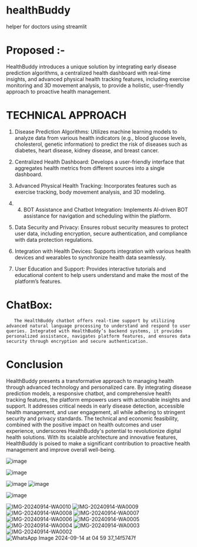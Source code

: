# healthBuddy
helper for doctors using streamlit

# Proposed :-

HealthBuddy introduces a unique solution by integrating early disease prediction algorithms, a centralized health dashboard with real-time insights, and advanced physical health tracking features, including exercise monitoring and 3D movement analysis, to provide a holistic, user-friendly approach to proactive health management.

# TECHNICAL APPROACH

1. Disease Prediction Algorithms: Utilizes machine learning models to analyze data from various health indicators (e.g., blood glucose levels, cholesterol, genetic information) to predict the risk of diseases such as diabetes, heart disease, kidney disease, and breast cancer.
2. Centralized Health Dashboard: Develops a user-friendly interface that aggregates health metrics from different sources into a single dashboard. 

3. Advanced Physical Health Tracking: Incorporates features such as exercise tracking, body movement analysis, and 3D modeling.

4. 4. BOT Assistance and Chatbot Integration: Implements AI-driven BOT assistance for navigation and scheduling within the platform. 

5. Data Security and Privacy: Ensures robust security measures to protect user data, including encryption, secure authentication, and compliance with data protection regulations. 

6. Integration with Health Devices: Supports integration with various health devices and wearables to synchronize health data seamlessly.

7. User Education and Support: Provides interactive tutorials and educational content to help users understand and make the most of the platform’s features.



  # ChatBox:
       The HealthBuddy chatbot offers real-time support by utilizing advanced natural language processing to understand and respond to user queries. Integrated with HealthBuddy’s backend systems, it provides personalized assistance, navigates platform features, and ensures data security through encryption and secure authentication.

# Conclusion


HealthBuddy presents a transformative approach to managing health through advanced technology and personalized care. By integrating disease prediction models, a responsive chatbot, and comprehensive health tracking features, the platform empowers users with actionable insights and support. It addresses critical needs in early disease detection, accessible health management, and user engagement, all while adhering to stringent security and privacy standards. The technical and economic feasibility, combined with the positive impact on health outcomes and user experience, underscores HealthBuddy's potential to revolutionize digital health solutions. With its scalable architecture and innovative features, HealthBuddy is poised to make a significant contribution to proactive health management and improve overall well-being.




![image](https://github.com/user-attachments/assets/a8d7b05c-eca8-4109-8e08-94f910d0ac76)

   ![image](https://github.com/user-attachments/assets/690627b6-8e55-4d89-85c3-d85a94d5d1d9)

![image](https://github.com/user-attachments/assets/5487f1f0-73fa-445e-8aa6-d69c3d6e866d)
![image](https://github.com/user-attachments/assets/e060552a-b480-4d1d-8175-c09e931f2ceb)


![image](https://github.com/user-attachments/assets/0dffb8c3-1a51-4183-862f-6ac5d18533f7)





![IMG-20240914-WA0010](https://github.com/user-attachments/assets/76f80a06-8cbc-44a4-bd4c-ca7b5ee7ca43)
![IMG-20240914-WA0009](https://github.com/user-attachments/assets/ca8b7803-fc2d-4d1e-b8ed-79d669aa5aba)
![IMG-20240914-WA0008](https://github.com/user-attachments/assets/8dc95e6a-48d2-4037-bf06-0682700cd43d)
![IMG-20240914-WA0007](https://github.com/user-attachments/assets/793ca8de-06ca-4a0a-a9e5-91c59a478ef0)
![IMG-20240914-WA0006](https://github.com/user-attachments/assets/76308984-0f0d-4c6c-9a1f-7ed76549ebb7)
![IMG-20240914-WA0005](https://github.com/user-attachments/assets/81276652-38ce-4a65-9f33-915633e903ce)
![IMG-20240914-WA0004](https://github.com/user-attachments/assets/73a99ea2-842b-4c5a-b49e-93a47f1fdfbd)
![IMG-20240914-WA0003](https://github.com/user-attachments/assets/a7a8765a-3529-4dd9-acd7-ec1d94c2b39b)
![IMG-20240914-WA0002](https://github.com/user-attachments/assets/08657a6c-9ae5-4946-923c-c0f3aa11e31d)
![WhatsApp Image 2024-09-14 at 04 59 37_14f5747f](https://github.com/user-attachments/assets/ae128826-4de7-4b8a-9f4c-073a793ca08b)

